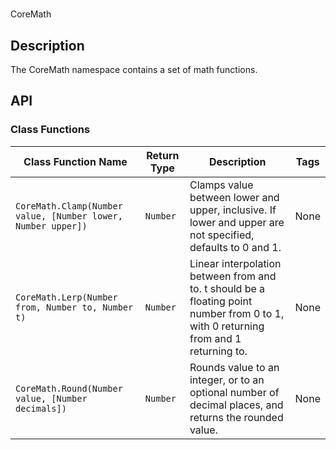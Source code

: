 # 

CoreMath

## Description

The CoreMath namespace contains a set of math functions.

## API

### Class Functions 

| Class Function Name | Return Type | Description | Tags |
| -------------- | ----------- | ----------- | ---- |
| `CoreMath.Clamp(Number value, [Number lower, Number upper])` | `Number` | Clamps value between lower and upper, inclusive. If lower and upper are not specified, defaults to 0 and 1. | None |
| `CoreMath.Lerp(Number from, Number to, Number t)` | `Number` | Linear interpolation between from and to. t should be a floating point number from 0 to 1, with 0 returning from and 1 returning to. | None |
| `CoreMath.Round(Number value, [Number decimals])` | `Number` | Rounds value to an integer, or to an optional number of decimal places, and returns the rounded value. | None |
